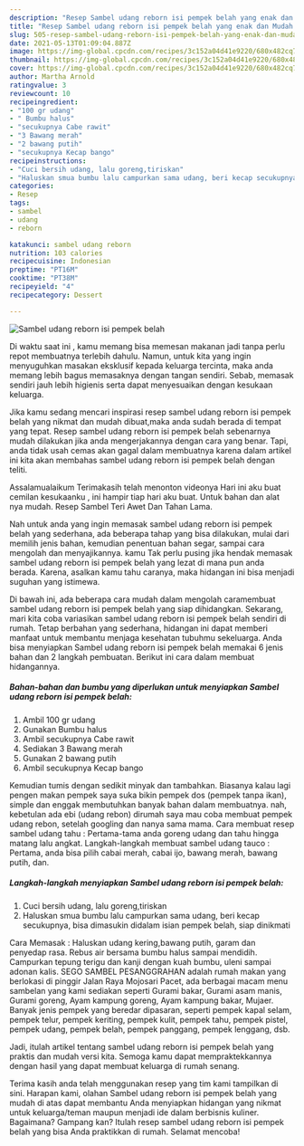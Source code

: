 ```yaml
---
description: "Resep Sambel udang reborn isi pempek belah yang enak dan Mudah Dibuat"
title: "Resep Sambel udang reborn isi pempek belah yang enak dan Mudah Dibuat"
slug: 505-resep-sambel-udang-reborn-isi-pempek-belah-yang-enak-dan-mudah-dibuat
date: 2021-05-13T01:09:04.887Z
image: https://img-global.cpcdn.com/recipes/3c152a04d41e9220/680x482cq70/sambel-udang-reborn-isi-pempek-belah-foto-resep-utama.jpg
thumbnail: https://img-global.cpcdn.com/recipes/3c152a04d41e9220/680x482cq70/sambel-udang-reborn-isi-pempek-belah-foto-resep-utama.jpg
cover: https://img-global.cpcdn.com/recipes/3c152a04d41e9220/680x482cq70/sambel-udang-reborn-isi-pempek-belah-foto-resep-utama.jpg
author: Martha Arnold
ratingvalue: 3
reviewcount: 10
recipeingredient:
- "100 gr udang"
- " Bumbu halus"
- "secukupnya Cabe rawit"
- "3 Bawang merah"
- "2 bawang putih"
- "secukupnya Kecap bango"
recipeinstructions:
- "Cuci bersih udang, lalu goreng,tiriskan"
- "Haluskan smua bumbu lalu campurkan sama udang, beri kecap secukupnya, bisa dimasukin didalam isian pempek belah, siap dinikmati"
categories:
- Resep
tags:
- sambel
- udang
- reborn

katakunci: sambel udang reborn 
nutrition: 103 calories
recipecuisine: Indonesian
preptime: "PT16M"
cooktime: "PT38M"
recipeyield: "4"
recipecategory: Dessert

---
```



![Sambel udang reborn isi pempek belah](https://img-global.cpcdn.com/recipes/3c152a04d41e9220/680x482cq70/sambel-udang-reborn-isi-pempek-belah-foto-resep-utama.jpg)

Di waktu  saat ini , kamu memang bisa memesan makanan jadi tanpa perlu repot membuatnya terlebih dahulu. Namun, untuk kita yang ingin menyuguhkan masakan eksklusif kepada keluarga tercinta, maka anda memang lebih bagus memasaknya dengan tangan sendiri. Sebab, memasak sendiri jauh lebih higienis serta dapat menyesuaikan dengan kesukaan keluarga.

Jika kamu sedang mencari inspirasi resep sambel udang reborn isi pempek belah yang nikmat dan mudah dibuat,maka anda sudah berada di tempat yang tepat. Resep sambel udang reborn isi pempek belah  sebenarnya mudah dilakukan jika anda mengerjakannya dengan cara yang benar. Tapi, anda tidak usah cemas akan gagal dalam membuatnya 
karena dalam artikel ini kita akan membahas sambel udang reborn isi pempek belah dengan teliti.  

Assalamualaikum Terimakasih telah menonton videonya Hari ini aku buat cemilan kesukaanku , ini hampir tiap hari aku buat. Untuk bahan dan alat nya mudah. Resep Sambel Teri Awet Dan Tahan Lama.

Nah untuk anda yang ingin memasak sambel udang reborn isi pempek belah yang sederhana, ada beberapa tahap yang bisa dilakukan, mulai dari memilih jenis bahan, kemudian penentuan bahan segar, sampai cara mengolah dan menyajikannya. kamu Tak perlu pusing jika hendak memasak sambel udang reborn isi pempek belah yang lezat di mana pun anda berada. Karena, asalkan kamu  tahu caranya, maka hidangan ini bisa menjadi suguhan yang istimewa.

Di bawah ini, ada beberapa cara mudah dalam mengolah caramembuat sambel udang reborn isi pempek belah yang siap dihidangkan. Sekarang, mari kita coba variasikan sambel udang reborn isi pempek belah sendiri di rumah. Tetap berbahan yang sederhana, hidangan ini dapat memberi manfaat untuk membantu menjaga kesehatan tubuhmu sekeluarga. Anda bisa menyiapkan Sambel udang reborn isi pempek belah memakai 6 jenis bahan dan 2 langkah pembuatan. Berikut ini cara dalam membuat hidangannya.

<!--inarticleads1-->

##### Bahan-bahan dan bumbu yang diperlukan untuk menyiapkan Sambel udang reborn isi pempek belah:

1. Ambil 100 gr udang
1. Gunakan  Bumbu halus
1. Ambil secukupnya Cabe rawit
1. Sediakan 3 Bawang merah
1. Gunakan 2 bawang putih
1. Ambil secukupnya Kecap bango


Kemudian tumis dengan sedikit minyak dan tambahkan. Biasanya kalau lagi pengen makan pempek saya suka bikin pempek dos (pempek tanpa ikan), simple dan enggak membutuhkan banyak bahan dalam membuatnya. nah, kebetulan ada ebi (udang rebon) dirumah saya mau coba membuat pempek udang rebon, setelah googling dan nanya sama mama. Cara membuat resep sambel udang tahu : Pertama-tama anda goreng udang dan tahu hingga matang lalu angkat. Langkah-langkah membuat sambel udang tauco : Pertama, anda bisa pilih cabai merah, cabai ijo, bawang merah, bawang putih, dan. 

<!--inarticleads2-->

##### Langkah-langkah menyiapkan Sambel udang reborn isi pempek belah:

1. Cuci bersih udang, lalu goreng,tiriskan
1. Haluskan smua bumbu lalu campurkan sama udang, beri kecap secukupnya, bisa dimasukin didalam isian pempek belah, siap dinikmati


Cara Memasak : Haluskan udang kering,bawang putih, garam dan penyedap rasa. Rebus air bersama bumbu halus sampai mendidih. Campurkan tepung terigu dan kanji dengan kuah bumbu, uleni sampai adonan kalis. SEGO SAMBEL PESANGGRAHAN adalah rumah makan yang berlokasi di pinggir Jalan Raya Mojosari Pacet, ada berbagai macam menu sambelan yang kami sediakan seperti Gurami bakar, Gurami asam manis, Gurami goreng, Ayam kampung goreng, Ayam kampung bakar, Mujaer. Banyak jenis pempek yang beredar dipasaran, seperti pempek kapal selam, pempek telur, pempek keriting, pempek kulit, pempek tahu, pempek pistel, pempek udang, pempek belah, pempek panggang, pempek lenggang, dsb. 

Jadi, itulah artikel tentang  sambel udang reborn isi pempek belah  yang praktis dan mudah versi kita. Semoga kamu dapat mempraktekkannya dengan hasil yang dapat membuat keluarga di rumah senang. 

Terima kasih anda telah menggunakan resep yang tim kami tampilkan di sini. Harapan kami, olahan  Sambel udang reborn isi pempek belah yang mudah di atas dapat membantu Anda menyiapkan hidangan yang nikmat untuk keluarga/teman maupun menjadi ide dalam berbisnis kuliner. Bagaimana? Gampang kan? Itulah resep sambel udang reborn isi pempek belah yang bisa Anda praktikkan di rumah. Selamat mencoba!

